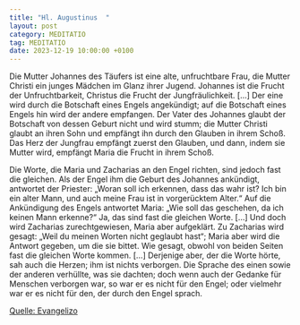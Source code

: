 ```yaml
---
title: "Hl. Augustinus  "
layout: post
category: MEDITATIO
tag: MEDITATIO
date: 2023-12-19 10:00:00 +0100
---
```

Die Mutter Johannes des Täufers ist eine alte, unfruchtbare Frau, die Mutter Christi ein junges Mädchen im Glanz ihrer Jugend. Johannes ist die Frucht der Unfruchtbarkeit, Christus die Frucht der Jungfräulichkeit. […] Der eine wird durch die Botschaft eines Engels angekündigt; auf die Botschaft eines Engels hin wird der andere empfangen.<!--more--> Der Vater des Johannes glaubt der Botschaft von dessen Geburt nicht und wird stumm; die Mutter Christi glaubt an ihren Sohn und empfängt ihn durch den Glauben in ihrem Schoß. Das Herz der Jungfrau empfängt zuerst den Glauben, und dann, indem sie Mutter wird, empfängt Maria die Frucht in ihrem Schoß.

Die Worte, die Maria und Zacharias an den Engel richten, sind jedoch fast die gleichen. Als der Engel ihm die Geburt des Johannes ankündigt, antwortet der Priester: „Woran soll ich erkennen, dass das wahr ist? Ich bin ein alter Mann, und auch meine Frau ist in vorgerücktem Alter.“ Auf die Ankündigung des Engels antwortet Maria: „Wie soll das geschehen, da ich keinen Mann erkenne?“ Ja, das sind fast die gleichen Worte. […] Und doch wird Zacharias zurechtgewiesen, Maria aber aufgeklärt. Zu Zacharias wird gesagt: „Weil du meinen Worten nicht geglaubt hast“; Maria aber wird die Antwort gegeben, um die sie bittet. Wie gesagt, obwohl von beiden Seiten fast die gleichen Worte kommen. […] Derjenige aber, der die Worte hörte, sah auch die Herzen; ihm ist nichts verborgen. Die Sprache des einen sowie der anderen verhüllte, was sie dachten; doch wenn auch der Gedanke für Menschen verborgen war, so war er es nicht für den Engel; oder vielmehr war er es nicht für den, der durch den Engel sprach.


[Quelle: Evangelizo](https://evangeliumtagfuertag.org/DE/gospel)